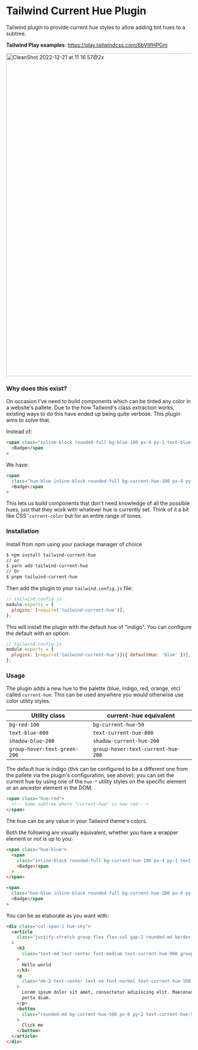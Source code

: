 # Tailwind Current Hue Plugin

Tailwind plugin to provide current hue styles to allow adding tint hues to a subtree.

**Tailwind Play examples**: https://play.tailwindcss.com/6bVIIfHPGm

<img width="874" alt="CleanShot 2022-12-21 at 11 16 57@2x" src="https://user-images.githubusercontent.com/35227/208894272-728e9ec0-6429-480a-89d3-a47108f4119e.png">

### Why does this exist?

On occasion I've need to build components which can be tinted any color in a website's pallete. Due to the how Tailwind's class extraction works, existing ways to do this have ended up being quite verbose. This plugin aims to solve that.

Instead of:

```html
<span class="inline-block rounded-full bg-blue-100 px-4 py-1 text-blue-800"
  >Badge</span
>
```

We have:

```html
<span
  class="hue-blue inline-block rounded-full bg-current-hue-100 px-4 py-1 text-current-hue-800"
  >Badge</span
>
```

This lets us build components that don't need knowledge of all the possible hues, just that they work with whatever hue is currently set. Think of it a bit like CSS' `current-color` but for an entire range of tones.

### Installation

Install from npm using your package manager of choice

```sh
$ npm install tailwind-current-hue
// or
$ yarn add tailwind-current-hue
// Or
$ pnpm tailwind-current-hue
```

Then add the plugin to your `tailwind.config.js` file:

```js
// tailwind.config.js
module.exports = {
  plugins: [require('tailwind-current-hue')],
};
```

This will install the plugin with the default hue of "indigo". You can configure the default with an option:

```js
// tailwind.config.js
module.exports = {
  plugins: [require('tailwind-current-hue')]({ defaultHue: 'blue' })],
};
```

### Usage

The plugin adds a new hue to the palette (blue, indigo, red, orange, etc) called `current-hue`. This can be used anywhere you would otherwise use color utility styles.

| Utility class                | current-hue equivalent             |
| ---------------------------- | ---------------------------------- |
| `bg-red-100`                 | `bg-current-hue-50`                |
| `text-blue-800`              | `text-current-hue-800`             |
| `shadow-blue-200`            | `shadow-current-hue-200`           |
| `group-hover:text-green-200` | `group-hover:text-current-hue-200` |

The default hue is indigo (this can be configured to be a different one from the pallete via the plugin's configuration, see above); you can set the current hue by using one of the `hue-*` utility styles on the specific element or an ancestor element in the DOM.

```html
<span class="hue-red">
  <!-- Some subtree where "current-hue" is now red -->
</span>
```

The hue can be any value in your Tailwind theme's colors.

Both the following are visually equivalent, whether you have a wrapper element or not is up to you:

```html
<span class="hue-blue">
  <span
    class="inline-block rounded-full bg-current-hue-100 px-4 py-1 text-current-hue-800"
    >Badge</span
  >
</span>

<span
  class="hue-blue inline-block rounded-full bg-current-hue-100 px-4 py-1 text-current-hue-800"
  >Badge</span
>
```

You can be as elaborate as you want with:

```html
<div class="col-span-1 hue-sky">
  <article
    class="justify-stretch group flex flex-col gap-2 rounded-md border-2 border-current-hue-200 bg-white p-6 shadow-md shadow-current-hue-100 hover:border-current-hue-300 hover:bg-current-hue-500"
  >
    <h3
      class="text-md text-center font-medium text-current-hue-900 group-hover:text-white"
    >
      Hello world
    </h3>
    <p
      class="mb-2 text-center text-sm font-normal text-current-hue-500 group-hover:text-current-hue-200"
    >
      Lorem ipsum dolor sit amet, consectetur adipiscing elit. Maecenas sodales
      porta diam.
    </p>
    <button
      class="rounded-md bg-current-hue-500 px-6 py-2 text-current-hue-50 shadow-md shadow-current-hue-200 group-hover:bg-white group-hover:text-current-hue-500 group-hover:shadow-current-hue-600"
    >
      Click me
    </button>
  </article>
</div>
```
